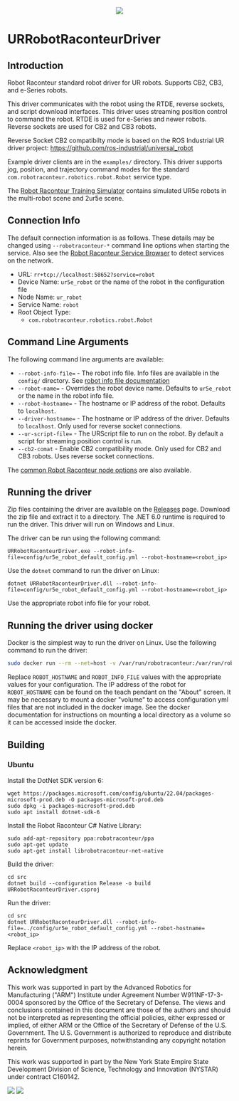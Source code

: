 <p align="center"><img src="https://raw.githubusercontent.com/robotraconteur/robotraconteur/refs/heads/master/docs/figures/logo-header.svg"></p>

# URRobotRaconteurDriver

## Introduction

Robot Raconteur standard robot driver for UR robots. Supports CB2, CB3, and e-Series robots.

This driver communicates with the robot using the RTDE, reverse sockets, and script download interfaces.
This driver uses streaming position control to command the robot. RTDE is used for e-Series and newer robots.
Reverse sockets are used for CB2 and CB3 robots.

Reverse Socket CB2 compatibilty mode is based on the ROS Industrial UR driver project: https://github.com/ros-industrial/universal_robot

Example driver clients are in the `examples/` directory. This driver supports jog, position, and trajectory
command modes for the standard `com.robotraconteur.robotics.robot.Robot` service type.

The [Robot Raconteur Training Simulator](https://github.com/robotraconteur-contrib/robotraconteur_training_sim) contains simulated UR5e robots in the multi-robot scene
and 2ur5e scene.

## Connection Info

The default connection information is as follows. These details may be changed using `--robotraconteur-*` command
line options when starting the service. Also see the
[Robot Raconteur Service Browser](https://github.com/robotraconteur/RobotRaconteur_ServiceBrowser) to detect
services on the network.

- URL: `rr+tcp://localhost:58652?service=robot`
- Device Name: `ur5e_robot` or the name of the robot in the configuration file
- Node Name: `ur_robot`
- Service Name: `robot`
- Root Object Type:
  - `com.robotraconteur.robotics.robot.Robot`

## Command Line Arguments

The following command line arguments are available:

* `--robot-info-file=` - The robot info file. Info files are available in the `config/` directory. See [robot info file documentation](https://github.com/robotraconteur/robotraconteur_standard_robdef/blob/master/docs/info_files/robot.md)
* `--robot-name=` - Overrides the robot device name. Defaults to `ur5e_robot` or the name in the robot info file.
* `--robot-hostname=` - The hostname or IP address of the robot. Defaults to `localhost`.
* `--driver-hostname=` - The hostname or IP address of the driver. Defaults to `localhost`. Only used for reverse socket connections.
* `--ur-script-file=` - The URScript file to run on the robot. By default a script for streaming position control is run.
* `--cb2-comat` - Enable CB2 compatibility mode. Only used for CB2 and CB3 robots. Uses reverse socket connections.

The [common Robot Raconteur node options](https://github.com/robotraconteur/robotraconteur/wiki/Command-Line-Options) are also available.

## Running the driver

Zip files containing the driver are available on the
[Releases](https://github.com/robotraconteur-contrib/URRobotRaconteurDriver/releases) page.
Download the zip file and extract it to a directory.
The .NET 6.0 runtime is required to run the driver. This driver will run on Windows and Linux.

The driver can be run using the following command:

```
URRobotRaconteurDriver.exe --robot-info-file=config/ur5e_robot_default_config.yml --robot-hostname=<robot_ip>
```

Use the `dotnet` command to run the driver on Linux:

```
dotnet URRobotRaconteurDriver.dll --robot-info-file=config/ur5e_robot_default_config.yml --robot-hostname=<robot_ip>
```

Use the appropriate robot info file for your robot.

## Running the driver using docker

Docker is the simplest way to run the driver on Linux. Use the following command to run the driver:

```bash
sudo docker run --rm --net=host -v /var/run/robotraconteur:/var/run/robotraconteur -v /var/lib/robotraconteur:/var/lib/robotraconteur -e ROBOT_HOSTNAME=192.168.55.2 -e ROBOT_INFO_FILE=/config/ur5e_robot_default_config.yml  --privileged  wasontech/ur-robotraconteur-driver
```

Replace `ROBOT_HOSTNAME` and `ROBOT_INFO_FILE` values with the appropriate values for your configuration.
The IP address of the robot for `ROBOT_HOSTNAME` can be found on the teach pendant on the "About" screen. It may
be necessary to mount a docker "volume" to access configuration yml files that are not included in the docker image.
See the docker documentation for instructions on mounting a local directory as a volume so it can be accessed
inside the docker.

## Building

### Ubuntu

Install the DotNet SDK version 6:

    wget https://packages.microsoft.com/config/ubuntu/22.04/packages-microsoft-prod.deb -O packages-microsoft-prod.deb
    sudo dpkg -i packages-microsoft-prod.deb
    sudo apt install dotnet-sdk-6

Install the Robot Raconteur C\# Native Library:

    sudo add-apt-repository ppa:robotraconteur/ppa
    sudo apt-get update
    sudo apt-get install librobotraconteur-net-native

Build the driver:

    cd src
    dotnet build --configuration Release -o build  URRobotRaconteurDriver.csproj

Run the driver:

    cd src
    dotnet URRobotRaconteurDriver.dll --robot-info-file=../config/ur5e_robot_default_config.yml --robot-hostname=<robot_ip>

Replace `<robot_ip>` with the IP address of the robot.

## Acknowledgment

This work was supported in part by the Advanced Robotics for Manufacturing ("ARM") Institute under Agreement Number W911NF-17-3-0004 sponsored by the Office of the Secretary of Defense. The views and conclusions contained in this document are those of the authors and should not be interpreted as representing the official policies, either expressed or implied, of either ARM or the Office of the Secretary of Defense of the U.S. Government. The U.S. Government is authorized to reproduce and distribute reprints for Government purposes, notwithstanding any copyright notation herein.

This work was supported in part by the New York State Empire State Development Division of Science, Technology and Innovation (NYSTAR) under contract C160142.

![](https://github.com/robotraconteur/robotraconteur/blob/master/docs/figures/arm_logo.jpg?raw=true)
![](https://github.com/robotraconteur/robotraconteur/blob/master/docs/figures/nys_logo.jpg?raw=true)
